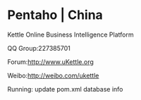 # Pentaho | China

Kettle Online Business Intelligence Platform


QQ Group:227385701

Forum:http://www.uKettle.org

Weibo:http://weibo.com/ukettle

Running: update pom.xml database info